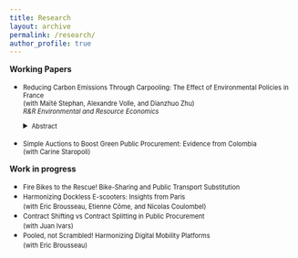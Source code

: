 ```yaml
---
title: Research
layout: archive
permalink: /research/
author_profile: true
---
```


**Working Papers**

* <span style="font-size: 0.8em;">Reducing Carbon Emissions Through Carpooling: The Effect of Environmental Policies in France</span><br style="line-height: 1;">
  <span style="font-size: 0.8em;">(with Maïté Stephan, Alexandre Volle, and Dianzhuo Zhu)</span> \
  <span style="font-size: 0.8em;">*R&R Environmental and Resource Economics* </span>
  <!-- Adding a small inline style to reduce space before the abstract -->
  <div style="margin-top: -5px;"></div>
  <details>
  <summary><span style="font-size: 0.8em;">Abstract</span></summary>
   <span style="font-size: 0.7em; line-height: -5px;">Road transportation is one of the most carbon-emitting sectors in the economy, urging the implementation of strategies to reach climate goals. Carpooling is considered a promising innovation for carbon mitigation. This paper evaluates the impact of environmental policies, both direct, such as subsidies for novice carpooling drivers, and indirect, with the French carbon tax, on the adoption of carpooling. As carpooling may make car travel more appealing, it potentially leads to ambiguous environmental outcomes. This study introduces the vehicle occupancy rate as a reliable metric to assess potential carbon mitigation, which encompasses travelers' preferences for other transport modes. Leveraging a unique dataset provided by France's leading carpooling platform, we assess the greenhouse gas reduction impact related to aforementioned policies. Our findings suggest that increasing the cost of travel through carbon pricing not only enhances carpooling demand and supply but also improves the occupancy rate. Regarding carpooling subsidies to novice drivers, we show that novice users are even more sensitive to adopting carpool with the cost of travel. Additionally, our study highlights the potential benefits of encouraging drivers to become passengers, a strategy not currently implemented, and could lead to a better designed policy. These insights are key for policymakers aiming to design more effective strategies for reducing vehicle emissions and achieving climate targets.</span>
  </details>

* <span style="font-size: 0.8em;">Simple Auctions to Boost Green Public Procurement: Evidence from Colombia</span> \
  <span style="font-size: 0.8em;">(with Carine Staropoli)</span>

**Work in progress**

* <span style="font-size: 0.8em;">Fire Bikes to the Rescue! Bike-Sharing and Public Transport Substitution</span>
* <span style="font-size: 0.8em;">Harmonizing Dockless E-scooters: Insights from Paris</span> \
  <span style="font-size: 0.8em;">(with Eric Brousseau, Etienne Côme, and Nicolas Coulombel)</span>
* <span style="font-size: 0.8em;">Contract Shifting vs Contract Splitting in Public Procurement</span> \
  <span style="font-size: 0.8em;">(with Juan Ivars)</span>
* <span style="font-size: 0.8em;">Pooled, not Scrambled! Harmonizing Digital Mobility Platforms</span> \
  <span style="font-size: 0.8em;">(with Eric Brousseau)</span>
